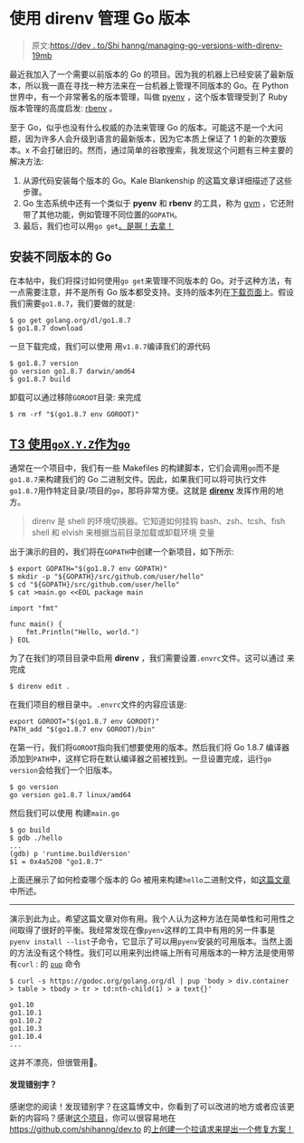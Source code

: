 # 使用 direnv 管理 Go 版本

> 原文:[https://dev . to/Shi hanng/managing-go-versions-with-direnv-19mb](https://dev.to/shihanng/managing-go-versions-with-direnv-19mb)

最近我加入了一个需要以前版本的 Go 的项目。因为我的机器上已经安装了最新版本，所以我一直在寻找一种方法来在一台机器上管理不同版本的 Go。在 Python 世界中，有一个非常著名的版本管理，叫做 [pyenv](https://github.com/pyenv/pyenv) ，这个版本管理受到了 Ruby 版本管理的高度启发: [rbenv](https://github.com/rbenv/rbenv) 。

至于 Go，似乎也没有什么权威的办法来管理 Go 的版本。可能这不是一个大问题，因为许多人会升级到语言的最新版本，因为它本质上保证了 1 的新的次要版本。x 不会打破旧的。然而，通过简单的谷歌搜索，我发现这个问题有三种主要的解决方法:

1.  从源代码安装每个版本的 Go。Kale Blankenship 的这篇文章详细描述了这些步骤。
2.  Go 生态系统中还有一个类似于 **pyenv** 和 **rbenv** 的工具，称为 [gvm](https://github.com/moovweb/gvm) ，它还附带了其他功能，例如管理不同位置的`GOPATH`。
3.  最后，我们也可以用`go get`[。是啊！去拿！](https://golang.org/doc/install#extra_versions)

## [](#installing-a-different-version-of-go)安装不同版本的 Go

在本帖中，我们将探讨如何使用`go get`来管理不同版本的 Go。对于这种方法，有一点需要注意，并不是所有 Go 版本都受支持。支持的版本列在[下载页面](https://godoc.org/golang.org/dl)上。假设我们需要`go1.8.7`，我们要做的就是:

```
$ go get golang.org/dl/go1.8.7
$ go1.8.7 download 
```

一旦下载完成，我们可以使用
用`v1.8.7`编译我们的源代码

```
$ go1.8.7 version
go version go1.8.7 darwin/amd64
$ go1.8.7 build 
```

卸载可以通过移除`GOROOT`目录:
来完成

```
$ rm -rf "$(go1.8.7 env GOROOT)" 
```

## [T3 使用`goX.Y.Z`作为`go`](#using-raw-goxyz-endraw-as-raw-go-endraw-)

通常在一个项目中，我们有一些 Makefiles 的构建脚本，它们会调用`go`而不是`go1.8.7`来构建我们的 Go 二进制文件。因此，如果我们可以将可执行文件`go1.8.7`用作特定目录/项目的`go`，那将非常方便。这就是 [**direnv**](https://github.com/direnv/direnv) 发挥作用的地方。

> direnv 是 shell 的环境切换器。它知道如何挂钩
> bash、zsh、tcsh、fish shell 和 elvish 来根据当前目录加载或卸载环境
> 变量

出于演示的目的，我们将在`GOPATH`中创建一个新项目，如下所示:

```
$ export GOPATH="$(go1.8.7 env GOPATH)"
$ mkdir -p "${GOPATH}/src/github.com/user/hello"
$ cd "${GOPATH}/src/github.com/user/hello"
$ cat >main.go <<EOL package main

import "fmt"

func main() {
    fmt.Println("Hello, world.")
} EOL 
```

为了在我们的项目目录中启用 **direnv** ，我们需要设置`.envrc`文件。这可以通过
来完成

```
$ direnv edit . 
```

在我们项目的根目录中。`.envrc`文件的内容应该是:

```
export GOROOT="$(go1.8.7 env GOROOT)"
PATH_add "$(go1.8.7 env GOROOT)/bin" 
```

在第一行，我们将`GOROOT`指向我们想要使用的版本。然后我们将 Go 1.8.7 编译器添加到`PATH`中，这样它将在默认编译器之前被找到。一旦设置完成，运行`go version`会给我们一个旧版本。

```
$ go version
go version go1.8.7 linux/amd64 
```

然后我们可以使用
构建`main.go`

```
$ go build
$ gdb ./hello
...
(gdb) p 'runtime.buildVersion'
$1 = 0x4a5208 "go1.8.7" 
```

上面还展示了如何检查哪个版本的 Go 被用来构建`hello`二进制文件，如[这篇文章](https://dave.cheney.net/2017/06/20/how-to-find-out-which-go-version-built-your-binary)中所述。

* * *

演示到此为止。希望这篇文章对你有用。我个人认为这种方法在简单性和可用性之间取得了很好的平衡。我经常发现在像`pyenv`这样的工具中有用的另一件事是`pyenv install --list`子命令，它显示了可以用`pyenv`安装的可用版本。当然上面的方法没有这个特性。我们可以用来列出终端上所有可用版本的一种方法是使用带有`curl` :
的 [`pup`](https://github.com/ericchiang/pup) 命令

```
$ curl -s https://godoc.org/golang.org/dl | pup 'body > div.container > table > tbody > tr > td:nth-child(1) > a text{}'

go1.10
go1.10.1
go1.10.2
go1.10.3
go1.10.4
... 
```

这并不漂亮，但很管用💪。

#### [](#found-a-typo)发现错别字？

感谢您的阅读！发现错别字？在这篇博文中，你看到了可以改进的地方或者应该更新的内容吗？感谢[这个项目](https://github.com/maxime1992/dev.to)，你可以很容易地在 https://github.com/shihanng/dev.to 的[上创建一个拉请求来提出一个修复方案！](https://github.com/shihanng/dev.to)